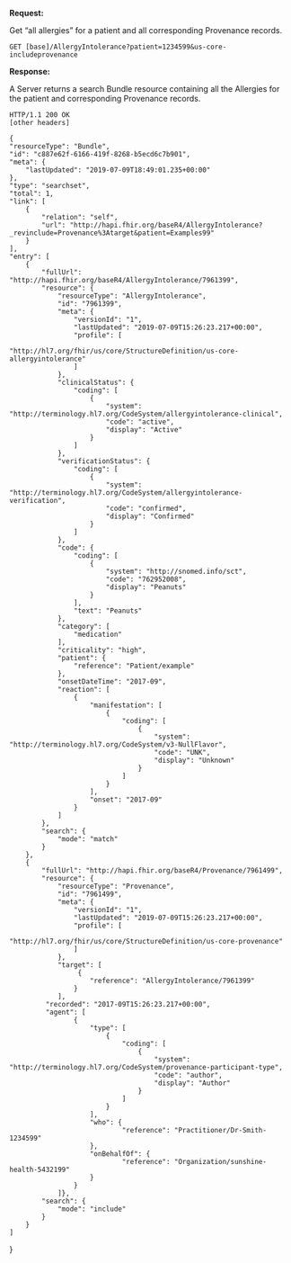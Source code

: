 **Request:**

Get “all allergies” for a patient and all corresponding Provenance records.


    GET [base]/AllergyIntolerance?patient=1234599&us-core-includeprovenance

**Response:**

A Server returns a search Bundle resource containing all the Allergies for the patient and corresponding Provenance records. 


    HTTP/1.1 200 OK
    [other headers]
    
    {
    "resourceType": "Bundle",
    "id": "c887e62f-6166-419f-8268-b5ecd6c7b901",
    "meta": {
        "lastUpdated": "2019-07-09T18:49:01.235+00:00"
    },
    "type": "searchset",
    "total": 1,
    "link": [
        {
            "relation": "self",
            "url": "http://hapi.fhir.org/baseR4/AllergyIntolerance?_revinclude=Provenance%3Atarget&patient=Examples99"
        }
    ],
    "entry": [
        {
            "fullUrl": "http://hapi.fhir.org/baseR4/AllergyIntolerance/7961399",
            "resource": {
                "resourceType": "AllergyIntolerance",
                "id": "7961399",
                "meta": {
                    "versionId": "1",
                    "lastUpdated": "2019-07-09T15:26:23.217+00:00",
                    "profile": [
                       "http://hl7.org/fhir/us/core/StructureDefinition/us-core-allergyintolerance"
                    ]
                },
                "clinicalStatus": {
                    "coding": [
                        {
                            "system": "http://terminology.hl7.org/CodeSystem/allergyintolerance-clinical",
                            "code": "active",
                            "display": "Active"
                        }
                    ]
                },
                "verificationStatus": {
                    "coding": [
                        {
                            "system": "http://terminology.hl7.org/CodeSystem/allergyintolerance-verification",
                            "code": "confirmed",
                            "display": "Confirmed"
                        }
                    ]
                },
                "code": {
                    "coding": [
                        {
                            "system": "http://snomed.info/sct",
                            "code": "762952008",
                            "display": "Peanuts"
                        }
                    ],
                    "text": "Peanuts"
                },
                "category": [
                    "medication"
                ],
                "criticality": "high",
                "patient": {
                    "reference": "Patient/example"
                },
                "onsetDateTime": "2017-09",
                "reaction": [
                    {
                        "manifestation": [
                            {
                                "coding": [
                                    {
                                        "system": "http://terminology.hl7.org/CodeSystem/v3-NullFlavor",
                                        "code": "UNK",
                                        "display": "Unknown"
                                    }
                                ]
                            }
                        ],
                        "onset": "2017-09"
                    }
                ]
            },
            "search": {
                "mode": "match"
            }
        },
        {
            "fullUrl": "http://hapi.fhir.org/baseR4/Provenance/7961499",
            "resource": {
                "resourceType": "Provenance",
                "id": "7961499",
                "meta": {
                    "versionId": "1",
                    "lastUpdated": "2019-07-09T15:26:23.217+00:00",
                    "profile": [
                       "http://hl7.org/fhir/us/core/StructureDefinition/us-core-provenance"
                    ]
                },
                "target": [
                     {
                        "reference": "AllergyIntolerance/7961399"
                    }
                ],
             "recorded": "2017-09T15:26:23.217+00:00",
             "agent": [
                    {
                        "type": [
                            {
                                "coding": [
                                    {
                                        "system": "http://terminology.hl7.org/CodeSystem/provenance-participant-type",
                                        "code": "author",
                                        "display": "Author"
                                    }
                                ]
                            }
                        ],
                        "who": {
                                "reference": "Practitioner/Dr-Smith-1234599"
                        },
                        "onBehalfOf": {
                                "reference": "Organization/sunshine-health-5432199"
                        }
                    }
                ]},
            "search": {
                "mode": "include"
            }
        }
    ]
}
    